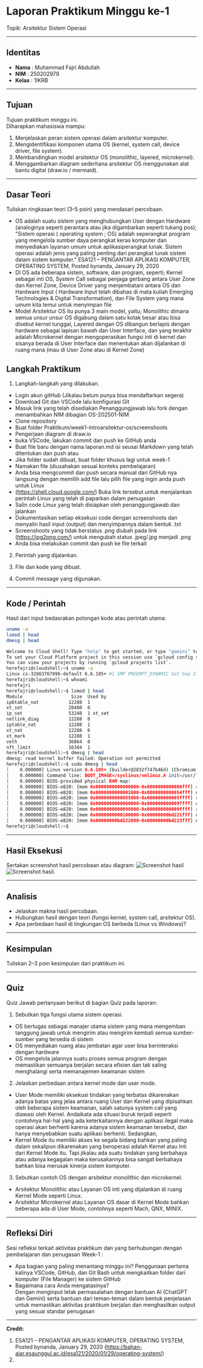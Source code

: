 
# Laporan Praktikum Minggu ke-1
Topik: Arsitektur Sistem Operasi 

---

## Identitas
- **Nama**  : Muhammad Fajri Abdullah 
- **NIM**   : 250202979
- **Kelas** : 1IKRB
---

## Tujuan
Tujuan praktikum minggu ini.  
Diharapkan mahasiswa mampu:
1. Menjelaskan peran sistem operasi dalam arsitektur komputer.
2. Mengidentifikasi komponen utama OS (kernel, system call, device driver, file system).
3. Membandingkan model arsitektur OS (monolithic, layered, microkernel).
4. Menggambarkan diagram sederhana arsitektur OS menggunakan alat bantu digital (draw.io / mermaid).
---

## Dasar Teori
Tuliskan ringkasan teori (3–5 poin) yang mendasari percobaan.
- OS adalah suatu sistem yang menghubungkan User dengan Hardware (analoginya seperti perantara atau jika digambarkan seperti tukang pos);
  "Sistem operasi ( operating system ; OS) adalah seperangkat program yang mengelola sumber daya perangkat keras komputer dan menyediakan layanan umum untuk aplikasiperangkat lunak. Sistem operasi adalah jenis yang paling penting dari perangkat lunak sistem  dalam sistem komputer." ESA121 – PENGANTAR APLIKASI KOMPUTER, OPERATING SYSTEM, Posted bynanda, January 29, 2020
- DI OS ada beberapa sistem, software, dan program, seperti; Kernel sebagai inti OS, System Call sebagai penjaga gerbang antara User Zone dan Kernel Zone, Device Driver yang menjembatani antara OS dan Hardware Input ( Hardware Input telah dibahas di mata kuliah Emerging Technologies & Digital Transformation), dan File System yang mana umum kita temui untuk menyimpan file
- Model Arsitektur OS itu punya 3 main model, yaitu; Monolithic dimana semua unsur unsur OS digabung dalam satu kotak besar atau bisa disebut kernel tunggal, Layered dengan OS dibangun berlapis dengan hardware sebagai lapisan bawah dan User Interface, dan yang terakhir adalah Microkernel dengan mengoperasikan fungsi inti di kernel dan sisanya berada di User Interface dan menentukan akan dijalankan di ruang mana (mau di User Zone atau di Kernel Zone)

## Langkah Praktikum
1. Langkah-langkah yang dilakukan.
- Login akun gitHub (Jikalau belum punya bisa mendaftarkan segera)
- Download Git dan VSCode lalu konfigurasi Git
- Masuk link yang telah disediakan Penanggungjawab lalu fork dengan menambahkan NIM dibagian OS-202501-NIM
- Clone repository
- Buat folder Praktikum/week1-introarsitektur-os/screenshoots
- Pengerjaan diagram di draw.io
- buka VSCode, lakukan commit dan push ke GitHub anda
- Buat file baru dengan nama laporan.md isi seusai Markdown yang telah ditentukan dan push 
atau
- Jika folder sudah dibuat, buat folder khusus lagi untuk week-1
- Namakan file (diusahakan sesuai konteks pembelajaran)
- Anda bisa mengcommit dan push secara manual dari GitHub nya langsung dengan memilih  add file lalu pilih file yang ingin anda push
untuk Linux
- (https://shell.cloud.google.com/) Buka link tersebut untuk menjalankan perintah Linux yang telah di paparkan dalam penugasan
- Salin code Linux yang telah disiapkan oleh penanggungjawab dan jalankan
- Dokumentasikan setiap eksekusi code dengan screenshoots dan menyalin hasil input (output) dan menyimpannya dalam bentuk .txt
- Screenshoots yang tidak berstatus .png diubah pada link (https://jpg2png.com/) untuk mengubah status .jpeg/.jpg menjadi .png
- Anda bisa melakukan commit dan push ke file terkait

2. Perintah yang dijalankan.

   
6. File dan kode yang dibuat.  
7. Commit message yang digunakan.

---

## Kode / Perintah
Hasil dari input bedasrakan potongan kode atau perintah utama:
```bash
uname -a
lsmod | head
dmesg | head
```
```bash
Welcome to Cloud Shell! Type "help" to get started, or type "gemini" to try prompting with Gemini CLI.
To set your Cloud Platform project in this session use `gcloud config set project [PROJECT_ID]`.
You can view your projects by running `gcloud projects list`.
herefajri@cloudshell:~$ uname -a
Linux cs-32863767896-default 6.6.105+ #1 SMP PREEMPT_DYNAMIC Sat Sep 27 08:48:45 UTC 2025 x86_64 x86_64 x86_64 GNU/Linux
herefajri@cloudshell:~$ whoami
herefajri
herefajri@cloudshell:~$ lsmod | head
Module                  Size  Used by
ip6table_nat           12288  1
xt_set                 20480  0
ip_set                 53248  1 xt_set
netlink_diag           12288  0
iptable_nat            12288  1
xt_nat                 12288  6
xt_mark                12288  1
veth                   36864  0
nft_limit              16384  1
herefajri@cloudshell:~$ dmesg | head
dmesg: read kernel buffer failed: Operation not permitted
herefajri@cloudshell:~$ sudo dmesg | head
[    0.000000] Linux version 6.6.105+ (builder@2832f747b46d) (Chromium OS 17.0_pre498229-r33 clang version 17.0.0 (/var/cache/chromeos-cache/distfiles/egit-src/external/github.com/llvm/llvm-project 14f0776550b5a49e1c42f49a00213f7f3fa047bf), LLD 17.0.0) #1 SMP PREEMPT_DYNAMIC Sat Sep 27 08:48:45 UTC 2025
[    0.000000] Command line: BOOT_IMAGE=/syslinux/vmlinuz.A init=/usr/lib/systemd/systemd rootwait ro noresume loglevel=7 console=tty1 console=ttyS0,115200 security=apparmor virtio_net.napi_tx=1 nmi_watchdog=0 csm.disabled=1 loadpin.exclude=kernel-module,firmware modules-load=loadpin_trigger firmware_class.path=/var/lib/nvidia/firmware module.sig_enforce=1 dm_verity.error_behavior=3 dm_verity.max_bios=-1 dm_verity.dev_wait=1 i915.modeset=1 cros_efi root=/dev/dm-0 "dm-mod.create=vroot,,,ro,0 4077568 verity 0 PARTUUID=7BCC9916-089B-5741-BDB4-BBF2531D61CC PARTUUID=7BCC9916-089B-5741-BDB4-BBF2531D61CC 4096 4096 509696 509696 sha256 cd005c970a2f850726894bf85289300eaf8bb857b72888c81584d6c76887edb1 495a0ee73578f50cbe5c9e99905ea2149e061977f71182962a65c0e169274c5b"
[    0.000000] BIOS-provided physical RAM map:
[    0.000000] BIOS-e820: [mem 0x0000000000000000-0x0000000000000fff] reserved
[    0.000000] BIOS-e820: [mem 0x0000000000001000-0x0000000000054fff] usable
[    0.000000] BIOS-e820: [mem 0x0000000000055000-0x000000000005ffff] reserved
[    0.000000] BIOS-e820: [mem 0x0000000000060000-0x0000000000097fff] usable
[    0.000000] BIOS-e820: [mem 0x0000000000098000-0x000000000009ffff] reserved
[    0.000000] BIOS-e820: [mem 0x0000000000100000-0x00000000bd221fff] usable
[    0.000000] BIOS-e820: [mem 0x00000000bd222000-0x00000000bd223fff] ACPI data
herefajri@cloudshell:~$ 
```


---

## Hasil Eksekusi
Sertakan screenshot hasil percobaan atau diagram:
![Screenshot hasil](screenshots/DIAGRAM_ARSITEKTUR_OS.png)
![Screenshot hasil](screenshots/Screenshot_dmesg=keseluruhan_shell.cloud.google.com.png).


---

## Analisis
- Jelaskan makna hasil percobaan.  
- Hubungkan hasil dengan teori (fungsi kernel, system call, arsitektur OS).  
- Apa perbedaan hasil di lingkungan OS berbeda (Linux vs Windows)?  

---

## Kesimpulan
Tuliskan 2–3 poin kesimpulan dari praktikum ini.

---

## Quiz
Quiz
Jawab pertanyaan berikut di bagian Quiz pada laporan:

1. Sebutkan tiga fungsi utama sistem operasi.
- OS bertugas sebagai manajer utama sistem yang mana mengemban tanggung jawab untuk mengirim atau mengirim kembali semua sumber-sumber yang tersedia di sistem
- OS menyediakan ruang atau jembatan agar user bisa berinteraksi dengan hardware
- OS mengelola jalannya suatu proses semua program dengan memastikan semuanya berjalan secara efisien dan tak saling menghalangi serta memanajemen keamanan sistem

2. Jelaskan perbedaan antara kernel mode dan user mode.
- User Mode memiliki eksekusi tindakan yang terbatas dikarenakan adanya batas yang jelas antara ruang User dan Kernel yang dipisahkan oleh beberapa sistem keamanan, salah satunya system call yang diawasi oleh Kernel. Andaikata ada situasi buruk terjadi seperti contohnya hal-hal yang ada keterkaitannya dengan aplikasi ilegal maka operasi akan berhenti karena adanya sistem keamanan tersebut, dan hanya menyebabkan suatu aplikasi berhenti. Sedangkan,
- Kernel Mode itu memiliki akses ke segala bidang bahkan yang paling dalam sekalipun dikarenakan yang beroperasi adalah Kernel atau Inti dari Kernel Mode itu. Tapi jikalau ada suatu tindakan yang berbahaya atau adanya kegagalan maka kerusakannya bisa sangat berbahaya bahkan bisa merusak kinerja sistem komputer.

3. Sebutkan contoh OS dengan arsitektur monolithic dan microkernel.
- Arsitektur Monolithic atau Layanan OS inti yang dijalankan di ruang Kernel Mode seperti Linux.
- Arsitektur Microkernel atau  Layanan OS dasar di Kernel Mode bahkan beberapa ada di User Mode, contohnya seperti Mach, QNX, MINIX.

---

## Refleksi Diri
Sesi refleksi terkait aktivitas praktikum dan yang berhubungan dengan pembelajaran dan penugasan Week-1 :
- Apa bagian yang paling menantang minggu ini?
  Penggunaan pertama kalinya VSCode, GitHub, dan Git Bash untuk mengkaitkan folder dari komputer (File Manager) ke sistem GitHub  
- Bagaimana cara Anda mengatasinya?  
  Dengan menginput letak permasalahan dengan bantuan AI (ChatGPT dan Gemini) serta bantuan dari teman-teman dalam bentuk penjelasan untuk memastikan aktivitas praktikum berjalan dan menghasilkan output yang sesuai standar penugasan
---

**Credit:**  
1. ESA121 – PENGANTAR APLIKASI KOMPUTER, OPERATING SYSTEM, Posted bynanda, January 29, 2020 (https://bahan-ajar.esaunggul.ac.id/esa121/2020/01/29/operating-system/)
2. 
